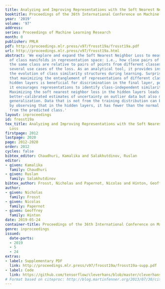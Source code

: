 ```yaml
---
title: Analyzing and Improving Representations with the Soft Nearest Neighbor Loss
booktitle: Proceedings of the 36th International Conference on Machine Learning
year: '2019'
volume: '97'
address: 
series: Proceedings of Machine Learning Research
month: 0
publisher: PMLR
pdf: http://proceedings.mlr.press/v97/frosst19a/frosst19a.pdf
url: http://proceedings.mlr.press/v97/frosst19a.html
abstract: 'We explore and expand the Soft Nearest Neighbor Loss to measure the entanglement
  of class manifolds in representation space: i.e., how close pairs of points from
  the same class are relative to pairs of points from different classes. We demonstrate
  several use cases of the loss. As an analytical tool, it provides insights into
  the evolution of class similarity structures during learning. Surprisingly, we find
  that maximizing the entanglement of representations of different classes in the
  hidden layers is beneficial for discrimination in the final layer, possibly because
  it encourages representations to identify class-independent similarity structures.
  Maximizing the soft nearest neighbor loss in the hidden layers leads not only to
  better-calibrated estimates of uncertainty on outlier data but also marginally improved
  generalization. Data that is not from the training distribution can be recognized
  by observing that in the hidden layers, it has fewer than the normal number of neighbors
  from the predicted class.'
layout: inproceedings
id: frosst19a
tex_title: Analyzing and Improving Representations with the Soft Nearest Neighbor
  Loss
firstpage: 2012
lastpage: 2020
page: 2012-2020
order: 2012
cycles: false
bibtex_editor: Chaudhuri, Kamalika and Salakhutdinov, Ruslan
editor:
- given: Kamalika
  family: Chaudhuri
- given: Ruslan
  family: Salakhutdinov
bibtex_author: Frosst, Nicholas and Papernot, Nicolas and Hinton, Geoffrey
author:
- given: Nicholas
  family: Frosst
- given: Nicolas
  family: Papernot
- given: Geoffrey
  family: Hinton
date: 2019-05-24
container-title: Proceedings of the 36th International Conference on Machine Learning
genre: inproceedings
issued:
  date-parts:
  - 2019
  - 5
  - 24
extras:
- label: Supplementary PDF
  link: http://proceedings.mlr.press/v97/frosst19a/frosst19a-supp.pdf
- label: Code
  link: https://github.com/tensorflow/cleverhans/blob/master/cleverhans/loss.py#L339
# Format based on citeproc: http://blog.martinfenner.org/2013/07/30/citeproc-yaml-for-bibliographies/
---
```

